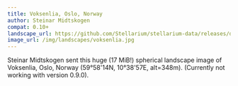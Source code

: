 ```yaml
---
title: Voksenlia, Oslo, Norway
author: Steinar Midtskogen
compat: 0.10+
landscape_url: https://github.com/Stellarium/stellarium-data/releases/download/landscapes/voksenlia.zip
image_url: /img/landscapes/voksenlia.jpg
---
```

Steinar Midtskogen sent this huge (17 MiB!) spherical landscape image of Voksenlia, Oslo, Norway (59°58'14N, 10°38'57E, alt=348m). (Currently not working with version 0.9.0).